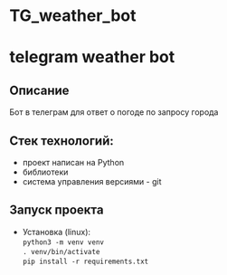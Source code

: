 # TG_weather_bot
# telegram weather bot
## Описание
Бот в телеграм для ответ о погоде по запросу города

## Стек технологий:
- проект написан на Python
- библиотеки
- система управления версиями - git

## Запуск проекта
- Установка (linux):  
`python3 -m venv venv`  
`. venv/bin/activate`  
`pip install -r requirements.txt`
